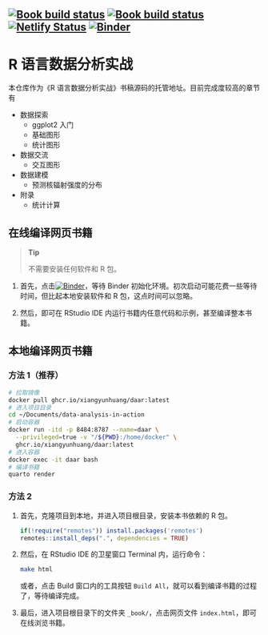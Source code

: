 ## [![Book build status](https://github.com/XiangyunHuang/data-analysis-in-action/workflows/Book-Fedora/badge.svg?event=push)](https://github.com/XiangyunHuang/data-analysis-in-action/actions?workflow=Book-Fedora) [![Book build status](https://github.com/XiangyunHuang/data-analysis-in-action/workflows/Build-Docker/badge.svg?event=push)](https://github.com/XiangyunHuang/data-analysis-in-action/actions?workflow=Build-Docker) [![Netlify Status](https://api.netlify.com/api/v1/badges/63e74f25-e5ff-4cee-9c4b-198d18872a6c/deploy-status)](https://app.netlify.com/sites/data-analysis-in-action/deploys) [![Binder](https://mybinder.org/badge_logo.svg)](https://mybinder.org/v2/gh/XiangyunHuang/data-analysis-in-action/main?urlpath=rstudio)

# R 语言数据分析实战

本仓库作为《R 语言数据分析实战》书稿源码的托管地址。目前完成度较高的章节有

-   数据探索
    -   ggplot2 入门
    -   基础图形
    -   统计图形
-   数据交流
    -   交互图形
-   数据建模
    -   预测核辐射强度的分布
-   附录
    -   统计计算

## 在线编译网页书籍

> **Tip**
>
> 不需要安装任何软件和 R 包。

1.  首先，点击[![Binder](https://mybinder.org/badge_logo.svg)](https://mybinder.org/v2/gh/XiangyunHuang/data-analysis-in-action/main?urlpath=rstudio)，等待 Binder 初始化环境。初次启动可能花费一些等待时间，但比起本地安装软件和 R 包，这点时间可以忽略。

2.  然后，即可在 RStudio IDE 内运行书籍内任意代码和示例，甚至编译整本书籍。

## 本地编译网页书籍

### 方法 1（推荐）

``` bash
# 拉取镜像
docker pull ghcr.io/xiangyunhuang/daar:latest
# 进入项目目录
cd ~/Documents/data-analysis-in-action
# 启动容器
docker run -itd -p 8484:8787 --name=daar \
  --privileged=true -v "/${PWD}:/home/docker" \
  ghcr.io/xiangyunhuang/daar:latest
# 进入容器
docker exec -it daar bash
# 编译书籍
quarto render
```

### 方法 2

1.  首先，克隆项目到本地，并进入项目根目录，安装本书依赖的 R 包。

    ``` r
    if(!require("remotes")) install.packages('remotes')
    remotes::install_deps(".", dependencies = TRUE)
    ```

2.  然后，在 RStudio IDE 的卫星窗口 Terminal 内，运行命令：

    ``` bash
    make html
    ```

    或者，点击 Build 窗口内的工具按钮 `Build All`，就可以看到编译书籍的过程了，等待编译完成。

3.  最后，进入项目根目录下的文件夹 `_book/`，点击网页文件 `index.html`，即可在线浏览书籍。
